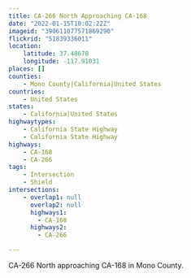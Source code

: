 ```yaml
---
title: CA-266 North Approaching CA-168
date: "2022-01-15T10:02:22Z"
imageid: "390611077571869290"
flickrid: "51839336011"
location:
    latitude: 37.48678
    longitude: -117.91031
places: []
counties:
    - Mono County|California|United States
countries:
    - United States
states:
    - California|United States
highwaytypes:
    - California State Highway
    - California State Highway
highways:
    - CA-168
    - CA-266
tags:
    - Intersection
    - Shield
intersections:
    - overlap1: null
      overlap2: null
      highways1:
        - CA-168
      highways2:
        - CA-266

---
```

CA-266 North approaching CA-168 in Mono County.